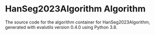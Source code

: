 # HanSeg2023Algorithm Algorithm

The source code for the algorithm container for
HanSeg2023Algorithm, generated with
evalutils version 0.4.0
using Python 3.8.
